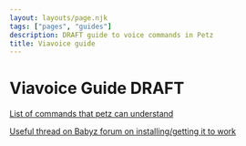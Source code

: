 ```yaml
---
layout: layouts/page.njk
tags: ["pages", "guides"]
description: DRAFT guide to voice commands in Petz
title: Viavoice guide
---
```


# Viavoice Guide DRAFT

[List of commands that petz can understand](https://gist.github.com/melissamcewen/7b9ac8aac31cf13980b30f3fd699faf4)

[Useful thread on Babyz forum on installing/getting it to work](https://milkbc.proboards.com/thread/72499/viavoice-fix-microphone-workaround)
